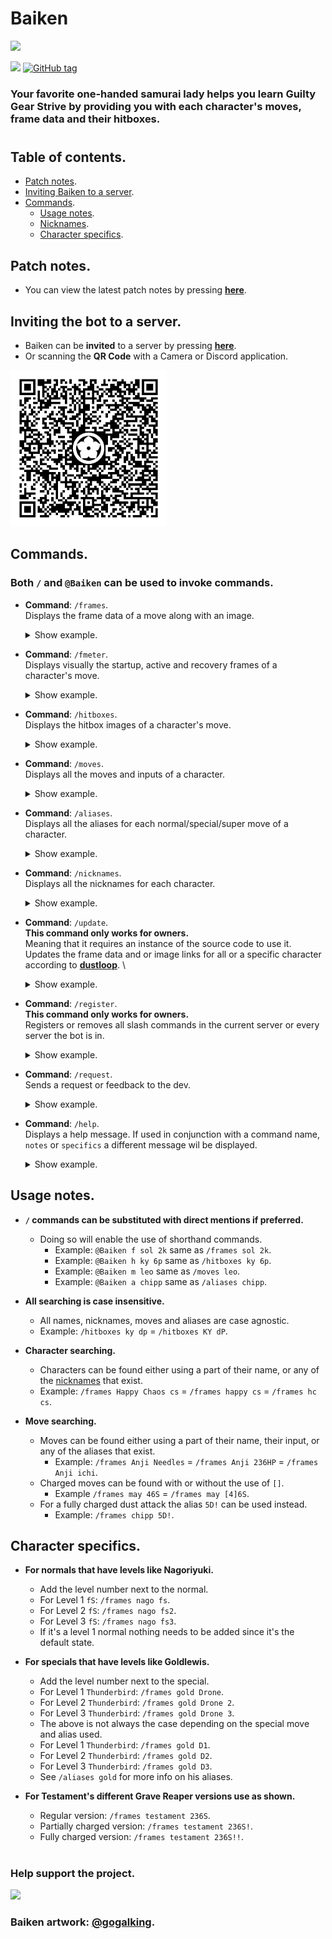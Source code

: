 # Baiken

<img src="https://user-images.githubusercontent.com/80072600/213743131-11012730-7bcd-4ab2-a6b4-e7406fdec419.jpg" />

[![](https://img.shields.io/static/v1?label=Sponsor&message=%E2%9D%A4&logo=GitHub&color=%23fe8e86)](https://github.com/sponsors/yakiimoninja)
[![GitHub tag](https://img.shields.io/github/tag/yakiimoninja/baiken.svg)](https://github.com/yakiimoninja/baiken/releases/latest)

### Your favorite one-handed samurai lady helps you learn Guilty Gear Strive by providing you with each character's moves, frame data and their hitboxes.
#

## Table of contents.
- [Patch notes](https://github.com/yakiimoninja/baiken/releases).
- [Inviting Baiken to a server](#inviting-the-bot-to-a-server).
- [Commands](#commands).
    - [Usage notes](#usage-notes).
    - [Nicknames](data/nicknames.json).
    - [Character specifics](#character-specifics).

## Patch notes.
- You can view the latest patch notes by pressing [**here**](https://github.com/yakiimoninja/baiken/releases).

## Inviting the bot to a server.
- Baiken can be **invited** to a server by pressing [**here**](https://discord.com/api/oauth2/authorize?client_id=919027797429727272&permissions=2147535872&scope=bot%20applications.commands).
- Or scanning the **QR Code** with a Camera or Discord application.

<img src="data/images/baiken_qr.png" width="250" height="250" />

## Commands.
### Both **`/`** and **`@Baiken`** can be used to invoke commands.
- **Command**: `/frames`. \
Displays the frame data of a move along with an image.
    <details>
        <summary>Show example.</summary>
            <p>
                <img src="https://user-images.githubusercontent.com/80072600/213763206-277c7615-66f2-4815-8e66-8da6f5fb70a9.png" />
            </p>
    </details>

- **Command**: `/fmeter`.\
Displays visually the startup, active and recovery frames of a character's move.
    <details>
        <summary>Show example.</summary>
        <p>
            <img src="https://user-images.githubusercontent.com/80072600/213763165-e7499889-9aba-4a98-9e3e-6bd12399e40e.png"/>
        </p>
    </details>

- **Command**: `/hitboxes`. \
Displays the hitbox images of a character's move.
    <details>
        <summary>Show example.</summary>
        <p>
            <img src="https://user-images.githubusercontent.com/80072600/213763221-f648e100-be22-4669-9d89-ad01dd0c2736.png"/>
        </p>
    </details>
  
- **Command**: `/moves`.\
Displays all the moves and inputs of a character.
    <details>
        <summary>Show example.</summary>
        <p>
            <img src="https://user-images.githubusercontent.com/80072600/213763223-bd3785a8-2070-44ce-93ab-9c8bd2abbc31.png"/>
        </p>
    </details>

- **Command**: `/aliases`.\
Displays all the aliases for each normal/special/super move of a character.
    <details>
        <summary>Show example.</summary>
        <p>
            <img src="https://user-images.githubusercontent.com/80072600/213761709-c08bda5a-4b0b-4d66-85b3-7bb6ef4b814d.png"/>
        </p>
    </details>

- **Command**: `/nicknames`.\
Displays all the nicknames for each character.
    <details>
        <summary>Show example.</summary>
        <p>
            <img src="https://user-images.githubusercontent.com/80072600/213763225-608c9a50-f8bb-4c6b-bbba-72b24082a6d3.png"/>
        </p>
    </details>

- **Command**: `/update`.\
**This command only works for owners.** \
Meaning that it requires an instance of the source code to use it. \
Updates the frame data and or image links for all or a specific character according to [**dustloop**](https://dustloop.com). \
    <details>
        <summary>Show example.</summary>
        <p>
            <img src="https://user-images.githubusercontent.com/80072600/213763235-1305c8cd-e58f-4200-a008-744f65df32d7.png"/>
        </p>
    </details>

- **Command**: `/register`.\
**This command only works for owners.** \
Registers or removes all slash commands in the current server or every server the bot is in.
    <details>
        <summary>Show example.</summary>
        <p>
            <img src="https://user-images.githubusercontent.com/80072600/213763229-8e7bc940-ac37-462c-b755-2c6ebd063221.png"/>
        </p>
    </details>

- **Command**: `/request`.\
Sends a request or feedback to the dev.
    <details>
        <summary>Show example.</summary>
        <p>
            <img src="https://user-images.githubusercontent.com/80072600/213763233-b40acb55-53d6-4916-a145-6b7d95c1e15d.png"/>
        </p>
    </details>

- **Command**: `/help`.\
Displays a help message. If used in conjunction with a command name, `notes` or `specifics` a different message wil be displayed.
    <details>
        <summary>Show example.</summary>
        <p>
            <img src="https://user-images.githubusercontent.com/80072600/213763210-50dce454-5195-467a-8284-cdd6acdf9da5.png"/>
            <img src="https://user-images.githubusercontent.com/80072600/213763215-8dba5d56-5060-4e8f-9808-090bb1517484.png"/>
        </p>
    </details>

## Usage notes.

- **`/` commands can be substituted with direct mentions if preferred.**
    - Doing so will enable the use of shorthand commands.
        - Example: `@Baiken f sol 2k` same as `/frames sol 2k`.
        - Example: `@Baiken h ky 6p` same as `/hitboxes ky 6p`.
        - Example: `@Baiken m leo` same as `/moves leo`.
        - Example: `@Baiken a chipp` same as `/aliases chipp`.

- **All searching is case insensitive.**
  - All names, nicknames, moves and aliases are case agnostic.
  - Example: `/hitboxes ky dp` = `/hitboxes KY dP`.

- **Character searching.**
  - Characters can be found either using a part of their name, or any of the [nicknames](https://github.com/yakiimoninja/baiken/blob/main/data/nicknames.json) that exist.
  - Example: `/frames Happy Chaos cs` = `/frames happy cs` = `/frames hc cs`.

- **Move searching.**
   - Moves can be found either using a part of their name, their input, or any of the aliases that exist.
      - Example: `/frames Anji Needles` = `/frames Anji 236HP` = `/frames Anji ichi`.
   - Charged moves can be found with or without the use of `[]`.
      - Example `/frames may 46S` = `/frames may [4]6S`.
   - For a fully charged dust attack the alias `5D!` can be used instead.
      - Example: `/frames chipp 5D!`.

## Character specifics.
- **For normals that have levels like Nagoriyuki.**
  - Add the level number next to the normal.
  - For Level 1 `fS`: `/frames nago fs`. 
  - For Level 2 `fS`: `/frames nago fs2`.
  - For Level 3 `fS`: `/frames nago fs3`.
  - If it's a level 1 normal nothing needs to be added since it's the default state.

- **For specials that have levels like Goldlewis.**
  - Add the level number next to the special.
  - For Level 1 `Thunderbird`: `/frames gold Drone`.
  - For Level 2 `Thunderbird`: `/frames gold Drone 2`.
  - For Level 3 `Thunderbird`: `/frames gold Drone 3`.
  - The above is not always the case depending on the special move and alias used.
  - For Level 1 `Thunderbird`: `/frames gold D1`.
  - For Level 2 `Thunderbird`: `/frames gold D2`.
  - For Level 3 `Thunderbird`: `/frames gold D3`.
  - See `/aliases gold` for more info on his aliases.

- **For Testament's different Grave Reaper versions use as shown.**
  - Regular version: `/frames testament 236S`.
  - Partially charged version: `/frames testament 236S!`.
  - Fully charged version: `/frames testament 236S!!`.
#
### Help support the project.
[![](https://img.shields.io/static/v1?label=Sponsor&message=%E2%9D%A4&logo=GitHub&color=%23fe8e86)](https://github.com/sponsors/yakiimoninja)
### Baiken artwork: [@gogalking](https://twitter.com/gogalking/status/1307199393607553024).
